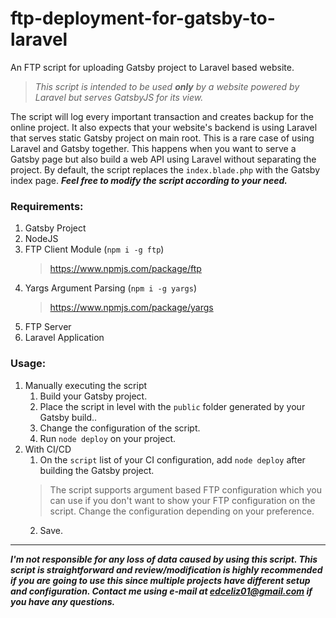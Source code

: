 # ftp-deployment-for-gatsby-to-laravel
An FTP script for uploading Gatsby project to Laravel based website.

> *This script is intended to be used **only** by a website powered by Laravel but serves GatsbyJS for its view.*

The script will log every important transaction and creates backup for the online project. It also expects that your website's backend is using Laravel that serves static Gatsby project on main root. This is a rare case of using Laravel and Gatsby together. This happens when you want to serve a Gatsby page but also build a web API using Laravel without separating the project. By default, the script replaces the `index.blade.php` with the Gatsby index page. ***Feel free to modify the script according to your need.***

### Requirements:

1. Gatsby Project
2. NodeJS
3. FTP Client Module (`npm i -g ftp`)
   > https://www.npmjs.com/package/ftp
4. Yargs Argument Parsing (`npm i -g yargs`)
   > https://www.npmjs.com/package/yargs
5. FTP Server
6. Laravel Application

### Usage:

1. Manually executing the script
   1. Build your Gatsby project.
   2. Place the script in level with the `public` folder generated by your Gatsby build..
   3. Change the configuration of the script.
   4. Run `node deploy` on your project.
2. With CI/CD
   1. On the `script` list of your CI configuration, add `node deploy` after building the Gatsby project.
   > The script supports argument based FTP configuration which you can use if you don't want to show your FTP configuration on the script. Change the configuration depending on your preference.
   2. Save.
   
____

***I'm not responsible for any loss of data caused by using this script. This script is straightforward and review/modification is highly recommended if you are going to use this since multiple projects have different setup and configuration. Contact me using e-mail at edceliz01@gmail.com if you have any questions.***
